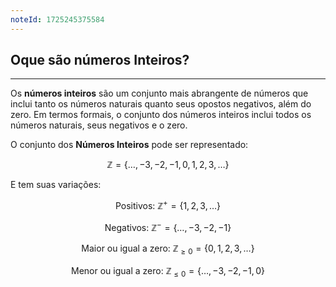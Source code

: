 ```yaml
---
noteId: 1725245375584
---
```


## Oque são números Inteiros?

---

Os **números inteiros** são um conjunto mais abrangente de números que inclui tanto os números naturais quanto seus opostos negativos, além do zero. Em termos formais, o conjunto dos números inteiros inclui todos os números naturais, seus negativos e o zero.

O conjunto dos **Números Inteiros** pode ser representado:

$$
\mathbb{Z} = \{ \ldots, -3, -2, -1, 0, 1, 2, 3, \ldots \}
$$

E tem suas variações:

$$
\text{Positivos: } \mathbb{Z}^+ = \{1, 2, 3, \ldots\}
$$

$$
\text{Negativos: } \mathbb{Z}^- = \{ \ldots, -3, -2, -1 \}
$$

$$
\text{Maior ou igual a zero: } \mathbb{Z}_{\geq 0} = \{0, 1, 2, 3, \ldots\}
$$

$$
\text{Menor ou igual a zero: } \mathbb{Z}_{\leq 0} = \{ \ldots, -3, -2, -1, 0 \}
$$
